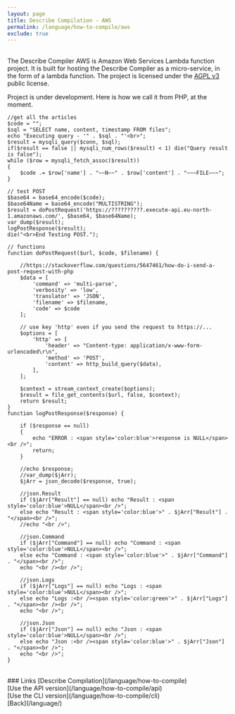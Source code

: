 ```yaml
---
layout: page
title: Describe Compilation - AWS
permalink: /language/how-to-compile/aws
exclude: true
---
```

<br>The Describe Compiler AWS is Amazon Web Services Lambda function project. It is built for hosting the Describe Compiler as a micro-service, in the form of a lambda function. The project is licensed under the [AGPL v3](https://www.gnu.org/licenses/agpl-3.0) public license.

Project is under development. Here is how we call it from PHP, at the moment.

```
//get all the articles
$code = "";
$sql = "SELECT name, content, timestamp FROM files";
echo "Executing query - '" . $sql . "'<br>";
$result = mysqli_query($conn, $sql);
if($result == false || mysqli_num_rows($result) < 1) die("Query result is false");
while ($row = mysqli_fetch_assoc($result))
{
	$code .= $row['name'] . "~~N~~" . $row['content'] . "~~~FILE~~~";
}

// test POST
$base64 = base64_encode($code);
$base64Name = base64_encode("MULTISTRING");
$result = doPostRequest('https://??????????.execute-api.eu-north-1.amazonaws.com/', $base64, $base64Name);
var_dump($result);
logPostResponse($result);
die("<br>End Testing POST.");

// functions
function doPostRequest($url, $code, $filename) {

	//https://stackoverflow.com/questions/5647461/how-do-i-send-a-post-request-with-php
	$data = [
		'command' => 'multi-parse', 
		'verbosity' => 'low',
		'translator' => 'JSON',
		'filename' => $filename,
		'code' => $code
	];

	// use key 'http' even if you send the request to https://...
	$options = [
		'http' => [
			'header' => "Content-type: application/x-www-form-urlencoded\r\n",
			'method' => 'POST',
			'content' => http_build_query($data),
		],
	];

	$context = stream_context_create($options);
	$result = file_get_contents($url, false, $context);
	return $result;
}
function logPostResponse($response) {

	if ($response == null) 
	{
		echo "ERROR : <span style='color:blue'>response is NULL</span><br />";
		return;
	}

	//echo $response;
	//var_dump($jArr);
	$jArr = json_decode($response, true);

	//json.Result
	if ($jArr["Result"] == null) echo "Result : <span style='color:blue'>NULL</span><br />";
	else echo "Result : <span style='color:blue'>" . $jArr["Result"] . "</span><br />";
	//echo "<br />";

	//json.Command
	if ($jArr["Command"] == null) echo "Command : <span style='color:blue'>NULL</span><br />";
	else echo "Command : <span style='color:blue'>" . $jArr["Command"] . "</span><br />";
	echo "<br /><br />";

	//json.Logs
	if ($jArr["Logs"] == null) echo "Logs : <span style='color:blue'>NULL</span><br />";
	else echo "Logs :<br /><span style='color:green'>" . $jArr["Logs"] . "</span><br /><br />";
	echo "<br />";
	
	//json.Json
	if ($jArr["Json"] == null) echo "Json : <span style='color:blue'>NULL</span><br />";
	else echo "Json :<br /><span style='color:blue'>" . $jArr["Json"] . "</span><br />";
	echo "<br />";
}
```

<br>
### Links
[Describe Compilation](/language/how-to-compile)<br> 
[Use the API version](/language/how-to-compile/api)<br>
[Use the CLI version](/language/how-to-compile/cli)<br>
[Back](/language/)